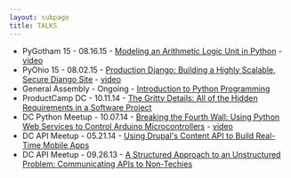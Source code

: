 ```yaml
---
layout: subpage
title: TALKS
---
```


* PyGotham 15 - 08.16.15 - [Modeling an Arithmetic Logic Unit in Python](/presentations/pygotham2015/) - [video](http://pyvideo.org/video/3784/modeling-an-arithmetic-logic-unit-in-python)
* PyOhio 15 - 08.02.15 - [Production Django: Building a Highly Scalable, Secure Django Site](/presentations/pyohio2015/) - [video](http://www.pyvideo.org/video/3712/production-django-building-a-highly-scalable-se)
* General Assembly - Ongoing - [Introduction to Python Programming](/presentations/intro_to_python/deck.pdf)
* ProductCamp DC - 10.11.14 - [The Gritty Details: All of the Hidden Requirements in a Software Project](http://lanyrd.com/2014/pcampdc2014/sddymb/)
* DC Python Meetup - 10.07.14 - [Breaking the Fourth Wall: Using Python Web Services to Control Arduino Microcontrollers](/presentations/raspberry_pi/index.html) - [video](https://www.youtube.com/watch?v=jJ5JbYK4QKo&feature=youtu.be)
* DC API Meetup - 05.21.14 - [Using Drupal's Content API to Build Real-Time Mobile Apps](/presentations/drupal_content_api/index.html)
* DC API Meetup - 09.26.13 - [A Structured Approach to an Unstructured Problem: Communicating APIs to Non-Techies](/presentations/dc_api/index.html)